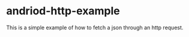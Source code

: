 andriod-http-example
====================

This is a simple example of how to fetch a json through an http request.
